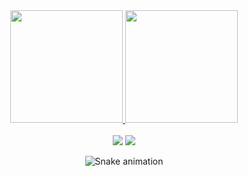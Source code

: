 <div align="center">
  <a href="https://github.com/ladeiraA">
  <img height="180em" src="https://github-readme-stats.vercel.app/api?username=ladeiraA&show_icons=true&theme=dark&include_all_commits=true&count_private=false"/>
  <img height="180em" src="https://github-readme-stats.vercel.app/api/top-langs/?username=ladeiraA&langs_count=6&theme=dark"/>
</div>
  


  <br>
  <div  align="center"> 
  <a href="https://www.instagram.com/cesar_ladeiraa/" target="_blank"><img src="https://img.shields.io/badge/-Instagram-%23E4405F?style=for-the-badge&logo=instagram&logoColor=white" target="_blank"></a>
  <a href="https://www.linkedin.com/in/c%C3%A9sar-augusto-matos-ladeira-1b65881b4/" target="_blank"><img src="https://img.shields.io/badge/-LinkedIn-%230077B5?style=for-the-badge&logo=linkedin&logoColor=white" target="_blank"></a> 
 
  ![Snake animation](https://github.com/ladeiraA/ladeiraA/blob/output/github-contribution-grid-snake.svg)
 
   
</div>
<!--    [![readme](https://github-readme-stats.vercel.app/api/pin/?username=ladeiraA&repo=ladeiraA&theme=react)](https://github.com/ladeiraA/ladeiraA) -->

